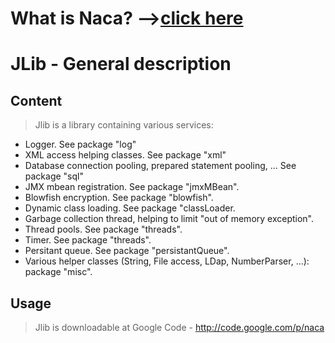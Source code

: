 # What is Naca? -->[click here](Naca0201.md) #

# JLib - General description #

## Content ##

> Jlib is a library containing various services:

  * Logger. See package "log"
  * XML access helping classes. See package "xml"
  * Database connection pooling, prepared statement pooling, ... See package "sql"
  * JMX mbean registration. See package "jmxMBean".
  * Blowfish encryption. See package "blowfish".
  * Dynamic class loading. See package "classLoader.
  * Garbage collection thread, helping to limit "out of memory exception".
  * Thread pools. See package "threads".
  * Timer. See package "threads".
  * Persitant queue. See package "persistantQueue".
  * Various helper classes (String, File access, LDap, NumberParser, ...): package "misc".

## Usage ##

> Jlib is downloadable at Google Code - http://code.google.com/p/naca
